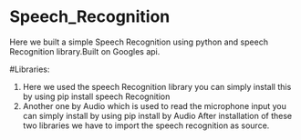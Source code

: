 # Speech_Recognition
Here we built a simple Speech Recognition using python and speech Recognition library.Built on Googles api. 

#Libraries:
1. Here we used the speech Recognition library you can simply install this by using 
pip install speech Recognition
2. Another one by Audio which is used to read the microphone input you can simply install by using
pip install by Audio
After installation of these two libraries we have to import the speech recognition as source.

